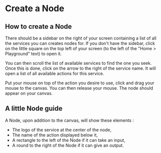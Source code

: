
# Create a Node

## How to create a Node

There should be a sidebar on the right of your screen containing a list of all the services you can creates nodes for. If you don't have the sidebar, click on the little square on the top left of your screen (to the left of the "Home > Playground" text) to open it.

You can then scroll the list of available services to find the one you seek. Once this is done, click on the arrow to the right of the service name. It will open a list of all available actions for this service.

Put your mouse on top of the action you desire to use, click and drag your mouse to the canvas. You can then release your mouse. The node should appear on your canvas.

## A little Node guide

A Node, upon addition to the canvas, will show these elements :

- The logo of the service at the center of the node,
- The name of the action displayed below it,
- A rectangle to the left of the Node if it can take an input,
- A round to the right of the Node if it can give an output.
